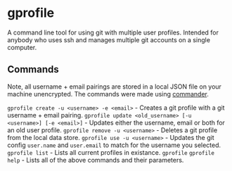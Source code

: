 # gprofile
A command line tool for using git with multiple user profiles.
Intended for anybody who uses ssh and manages multiple git accounts on a single computer.

## Commands
Note, all username + email pairings are stored in a local JSON file on your machine unencrypted.
The commands were made using [commander](https://www.npmjs.com/package/commander).

`gprofile create -u <username> -e <email>` - Creates a git profile with a git username + email pairing.
`gprofile update <old_username> [-u <username>] [-e <email>]` - Updates either the username, email or both for an old user profile. 
`gprofile remove -u <username>` - Deletes a git profile from the local data store.
`gprofile use -u <username>` - Updates the git config `user.name` and `user.email` to match for the username you selected.
`gprofile list` - Lists all current profiles in existance.
`gprofile` `gprofile help` - Lists all of the above commands and their parameters.